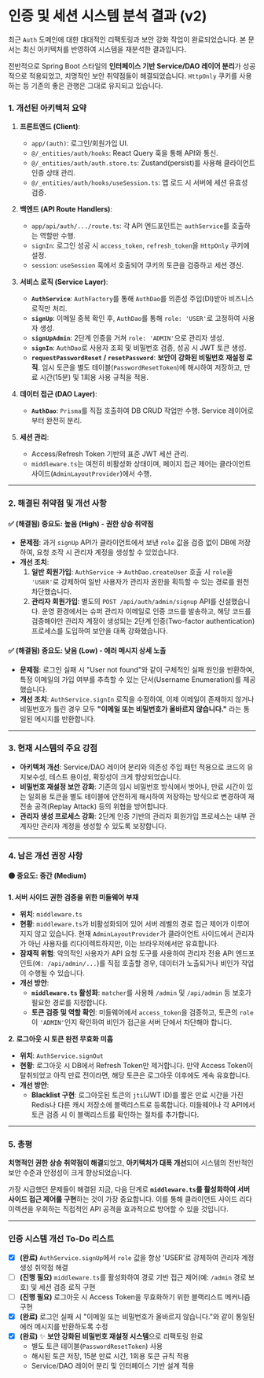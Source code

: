 # 인증 및 세션 시스템 분석 결과 (v2)

최근 `Auth` 도메인에 대한 대대적인 리팩토링과 보안 강화 작업이 완료되었습니다. 본 문서는 최신 아키텍처를 반영하여 시스템을 재분석한 결과입니다.

전반적으로 Spring Boot 스타일의 **인터페이스 기반 Service/DAO 레이어 분리**가 성공적으로 적용되었고, 치명적인 보안 취약점들이 해결되었습니다. `HttpOnly` 쿠키를 사용하는 등 기존의 좋은 관행은 그대로 유지되고 있습니다.

### 1. 개선된 아키텍처 요약

1.  **프론트엔드 (Client)**:
    *   `app/(auth)`: 로그인/회원가입 UI.
    *   `@/_entities/auth/hooks`: React Query 훅을 통해 API와 통신.
    *   `@/_entities/auth/auth.store.ts`: Zustand(persist)를 사용해 클라이언트 인증 상태 관리.
    *   `@/_entities/auth/hooks/useSession.ts`: 앱 로드 시 서버에 세션 유효성 검증.

2.  **백엔드 (API Route Handlers)**:
    *   `app/api/auth/.../route.ts`: 각 API 엔드포인트는 `authService`를 호출하는 역할만 수행.
    *   `signIn`: 로그인 성공 시 `access_token`, `refresh_token`을 `HttpOnly` 쿠키에 설정.
    *   `session`: `useSession` 훅에서 호출되어 쿠키의 토큰을 검증하고 세션 갱신.

3.  **서비스 로직 (Service Layer)**:
    *   **`AuthService`**: `AuthFactory`를 통해 `AuthDao`를 의존성 주입(DI)받아 비즈니스 로직만 처리.
    *   **`signUp`**: 이메일 중복 확인 후, `AuthDao`를 통해 `role: 'USER'`로 고정하여 사용자 생성.
    *   **`signUpAdmin`**: 2단계 인증을 거쳐 `role: 'ADMIN'`으로 관리자 생성.
    *   **`signIn`**: `AuthDao`로 사용자 조회 및 비밀번호 검증, 성공 시 JWT 토큰 생성.
    *   **`requestPasswordReset` / `resetPassword`**: **보안이 강화된 비밀번호 재설정 로직**. 임시 토큰을 별도 테이블(`PasswordResetToken`)에 해시하여 저장하고, 만료 시간(15분) 및 1회용 사용 규칙을 적용.

4.  **데이터 접근 (DAO Layer)**:
    *   **`AuthDao`**: `Prisma`를 직접 호출하여 DB CRUD 작업만 수행. Service 레이어로부터 완전히 분리.

5.  **세션 관리**:
    *   Access/Refresh Token 기반의 표준 JWT 세션 관리.
    *   `middleware.ts`는 여전히 비활성화 상태이며, 페이지 접근 제어는 클라이언트 사이드(`AdminLayoutProvider`)에서 수행.

---

### 2. 해결된 취약점 및 개선 사항

#### ✅ **(해결됨)** 중요도: 높음 (High) - 권한 상승 취약점

*   **문제점**: 과거 `signUp` API가 클라이언트에서 보낸 `role` 값을 검증 없이 DB에 저장하여, 요청 조작 시 관리자 계정을 생성할 수 있었습니다.
*   **개선 조치**:
    1.  **일반 회원가입**: `AuthService` -> `AuthDao.createUser` 호출 시 `role`을 `'USER'`로 강제하여 일반 사용자가 관리자 권한을 획득할 수 있는 경로를 원천 차단했습니다.
    2.  **관리자 회원가입**: 별도의 `POST /api/auth/admin/signup` API를 신설했습니다. 운영 환경에서는 슈퍼 관리자 이메일로 인증 코드를 발송하고, 해당 코드를 검증해야만 관리자 계정이 생성되는 2단계 인증(Two-factor authentication) 프로세스를 도입하여 보안을 대폭 강화했습니다.

#### ✅ **(해결됨)** 중요도: 낮음 (Low) - 에러 메시지 상세 노출

*   **문제점**: 로그인 실패 시 "User not found"와 같이 구체적인 실패 원인을 반환하여, 특정 이메일의 가입 여부를 추측할 수 있는 단서(Username Enumeration)를 제공했습니다.
*   **개선 조치**: `AuthService.signIn` 로직을 수정하여, 이제 이메일이 존재하지 않거나 비밀번호가 틀린 경우 모두 **"이메일 또는 비밀번호가 올바르지 않습니다."** 라는 통일된 메시지를 반환합니다.

---

### 3. 현재 시스템의 주요 강점

*   **아키텍처 개선**: Service/DAO 레이어 분리와 의존성 주입 패턴 적용으로 코드의 유지보수성, 테스트 용이성, 확장성이 크게 향상되었습니다.
*   **비밀번호 재설정 보안 강화**: 기존의 임시 비밀번호 방식에서 벗어나, 만료 시간이 있는 일회용 토큰을 별도 테이블에 안전하게 해시하여 저장하는 방식으로 변경하여 재전송 공격(Replay Attack) 등의 위협을 방어합니다.
*   **관리자 생성 프로세스 강화**: 2단계 인증 기반의 관리자 회원가입 프로세스는 내부 관계자만 관리자 계정을 생성할 수 있도록 보장합니다.

---

### 4. 남은 개선 권장 사항

#### 🟡 중요도: 중간 (Medium)

**1. 서버 사이드 권한 검증을 위한 미들웨어 부재**

*   **위치**: `middleware.ts`
*   **현황**: `middleware.ts`가 비활성화되어 있어 서버 레벨의 경로 접근 제어가 이루어지지 않고 있습니다. 현재 `AdminLayoutProvider`가 클라이언트 사이드에서 관리자가 아닌 사용자를 리다이렉트하지만, 이는 브라우저에서만 유효합니다.
*   **잠재적 위험**: 악의적인 사용자가 API 요청 도구를 사용하여 관리자 전용 API 엔드포인트(`예: /api/admin/...`)를 직접 호출할 경우, 데이터가 노출되거나 비인가 작업이 수행될 수 있습니다.
*   **개선 방안**:
    *   **`middleware.ts` 활성화**: `matcher`를 사용해 `/admin` 및 `/api/admin` 등 보호가 필요한 경로를 지정합니다.
    *   **토큰 검증 및 역할 확인**: 미들웨어에서 `access_token`을 검증하고, 토큰의 `role`이 `'ADMIN'`인지 확인하여 비인가 접근을 서버 단에서 차단해야 합니다.

**2. 로그아웃 시 토큰 완전 무효화 미흡**

*   **위치**: `AuthService.signOut`
*   **현황**: 로그아웃 시 DB에서 Refresh Token만 제거합니다. 만약 Access Token이 탈취되었고 아직 만료 전이라면, 해당 토큰은 로그아웃 이후에도 계속 유효합니다.
*   **개선 방안**:
    *   **Blacklist 구현**: 로그아웃된 토큰의 `jti`(JWT ID)를 짧은 만료 시간을 가진 Redis나 다른 캐시 저장소에 블랙리스트로 등록합니다. 미들웨어나 각 API에서 토큰 검증 시 이 블랙리스트를 확인하는 절차를 추가합니다.

---

### 5. 총평

**치명적인 권한 상승 취약점이 해결**되었고, **아키텍처가 대폭 개선**되어 시스템의 전반적인 보안 수준과 안정성이 크게 향상되었습니다.

가장 시급했던 문제들이 해결된 지금, 다음 단계로 **`middleware.ts`를 활성화하여 서버 사이드 접근 제어를 구현**하는 것이 가장 중요합니다. 이를 통해 클라이언트 사이드 리다이렉션을 우회하는 직접적인 API 공격을 효과적으로 방어할 수 있을 것입니다.

---

### 인증 시스템 개선 To-Do 리스트

-   [x] **(완료)** `AuthService.signUp`에서 `role` 값을 항상 'USER'로 강제하여 관리자 계정 생성 취약점 해결
-   [ ] **(진행 필요)** `middleware.ts`를 활성화하여 경로 기반 접근 제어(예: `/admin` 경로 보호) 및 세션 검증 로직 구현
-   [ ] **(진행 필요)** 로그아웃 시 Access Token을 무효화하기 위한 블랙리스트 메커니즘 구현
-   [x] **(완료)** 로그인 실패 시 "이메일 또는 비밀번호가 올바르지 않습니다."와 같이 통일된 에러 메시지를 반환하도록 수정
-   [x] **(완료)** ✨ **보안 강화된 비밀번호 재설정 시스템**으로 리팩토링 완료
    -   별도 토큰 테이블(`PasswordResetToken`) 사용
    -   해시된 토큰 저장, 15분 만료 시간, 1회용 토큰 규칙 적용
    -   Service/DAO 레이어 분리 및 인터페이스 기반 설계 적용
